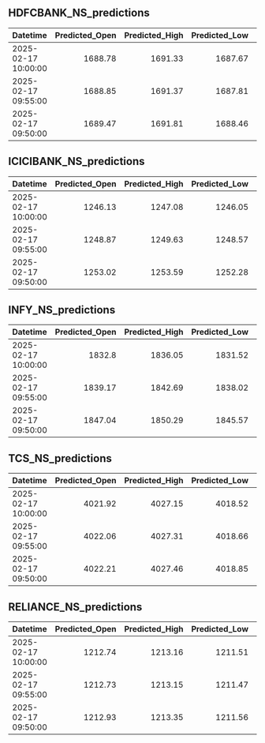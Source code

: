 ## HDFCBANK_NS_predictions
| Datetime            |   Predicted_Open |   Predicted_High |   Predicted_Low |   Predicted_Close |   Predicted_Volume |
|:--------------------|-----------------:|-----------------:|----------------:|------------------:|-------------------:|
| 2025-02-17 10:00:00 |          1688.78 |          1691.33 |         1687.67 |           1690.29 |            71662.4 |
| 2025-02-17 09:55:00 |          1688.85 |          1691.37 |         1687.81 |           1690.38 |            78180.6 |
| 2025-02-17 09:50:00 |          1689.47 |          1691.81 |         1688.46 |           1690.82 |            88570.7 |

## ICICIBANK_NS_predictions
| Datetime            |   Predicted_Open |   Predicted_High |   Predicted_Low |   Predicted_Close |   Predicted_Volume |
|:--------------------|-----------------:|-----------------:|----------------:|------------------:|-------------------:|
| 2025-02-17 10:00:00 |          1246.13 |          1247.08 |         1246.05 |           1245.37 |            63993.4 |
| 2025-02-17 09:55:00 |          1248.87 |          1249.63 |         1248.57 |           1247.62 |            82353.1 |
| 2025-02-17 09:50:00 |          1253.02 |          1253.59 |         1252.28 |           1251.61 |           127668   |

## INFY_NS_predictions
| Datetime            |   Predicted_Open |   Predicted_High |   Predicted_Low |   Predicted_Close |   Predicted_Volume |
|:--------------------|-----------------:|-----------------:|----------------:|------------------:|-------------------:|
| 2025-02-17 10:00:00 |          1832.8  |          1836.05 |         1831.52 |           1834.5  |            86308.4 |
| 2025-02-17 09:55:00 |          1839.17 |          1842.69 |         1838.02 |           1841.27 |            99717.2 |
| 2025-02-17 09:50:00 |          1847.04 |          1850.29 |         1845.57 |           1848.97 |           117110   |

## TCS_NS_predictions
| Datetime            |   Predicted_Open |   Predicted_High |   Predicted_Low |   Predicted_Close |   Predicted_Volume |
|:--------------------|-----------------:|-----------------:|----------------:|------------------:|-------------------:|
| 2025-02-17 10:00:00 |          4021.92 |          4027.15 |         4018.52 |           4023.85 |            26588.7 |
| 2025-02-17 09:55:00 |          4022.06 |          4027.31 |         4018.66 |           4023.95 |            26613.3 |
| 2025-02-17 09:50:00 |          4022.21 |          4027.46 |         4018.85 |           4024.03 |            26478.4 |

## RELIANCE_NS_predictions
| Datetime            |   Predicted_Open |   Predicted_High |   Predicted_Low |   Predicted_Close |   Predicted_Volume |
|:--------------------|-----------------:|-----------------:|----------------:|------------------:|-------------------:|
| 2025-02-17 10:00:00 |          1212.74 |          1213.16 |         1211.51 |           1212.79 |             133726 |
| 2025-02-17 09:55:00 |          1212.73 |          1213.15 |         1211.47 |           1212.87 |             142831 |
| 2025-02-17 09:50:00 |          1212.93 |          1213.35 |         1211.56 |           1213.08 |             150409 |

